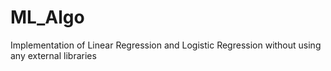 # ML_Algo
Implementation of Linear Regression and Logistic Regression without using any external libraries
